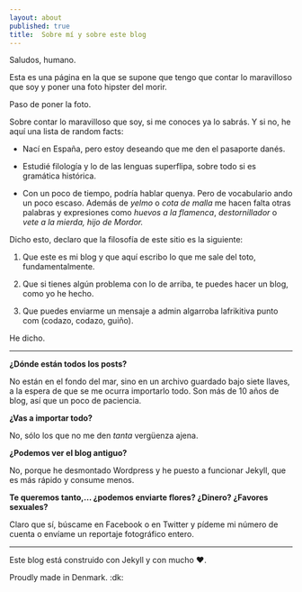 ```yaml
---
layout: about
published: true
title:  Sobre mí y sobre este blog
---
```


Saludos, humano. 

Esta es una página en la que se supone que tengo que contar lo maravilloso que soy y poner una foto hipster del morir. 

Paso de poner la foto. 

Sobre contar lo maravilloso que soy, si me conoces ya lo sabrás. Y si no, he aquí una lista de random facts:

- Nací en España, pero estoy deseando que me den el pasaporte danés. 

- Estudié filología y lo de las lenguas superflipa, sobre todo si es gramática histórica. 

- Con un poco de tiempo, podría hablar quenya. Pero de vocabulario ando un poco escaso. Además de _yelmo_ o *cota de malla* me hacen falta otras palabras y expresiones como *huevos a la flamenca*, *destornillador* o *vete a la mierda, hijo de Mordor.* 

Dicho esto, declaro que la filosofía de este sitio es la siguiente:

1. Que este es mi blog y que aquí escribo lo que me sale del toto, fundamentalmente. 

1. Que si tienes algún problema con lo de arriba, te puedes hacer un blog, como yo he hecho. 

1. Que puedes enviarme un mensaje a admin algarroba lafrikitiva punto com (codazo, codazo, guiño).

He dicho.

-----
__¿Dónde están todos los posts?__

No están en el fondo del mar, sino en un archivo guardado bajo siete llaves, a la espera de que se me ocurra importarlo todo. Son más de 10 años de blog, así que un poco de paciencia. 

__¿Vas a importar todo?__

No, sólo los que no me den _tanta_ vergüenza ajena. 

__¿Podemos ver el blog antiguo?__

No, porque he desmontado Wordpress y he puesto a funcionar Jekyll, que es más rápido y consume menos. 

__Te queremos tanto,... ¿podemos enviarte flores? ¿Dinero? ¿Favores sexuales?__

Claro que sí, búscame en Facebook o en Twitter y pídeme mi número de cuenta o envíame un reportaje fotográfico entero. 

---

Este blog está construido con Jekyll y con mucho :heart:.

Proudly made in Denmark. :dk:

